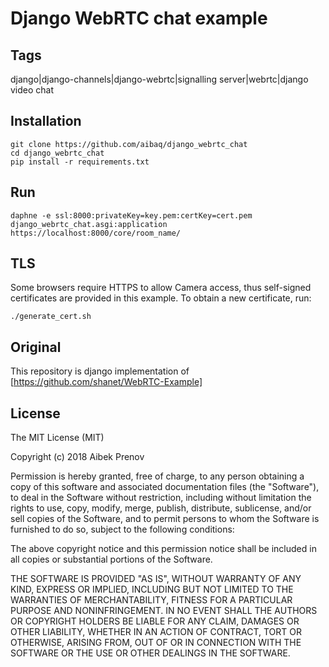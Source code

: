 Django WebRTC chat example
==============

## Tags
django|django-channels|django-webrtc|signalling server|webrtc|django video chat

## Installation
```
git clone https://github.com/aibaq/django_webrtc_chat
cd django_webrtc_chat
pip install -r requirements.txt
```

## Run
```
daphne -e ssl:8000:privateKey=key.pem:certKey=cert.pem django_webrtc_chat.asgi:application
https://localhost:8000/core/room_name/
```

## TLS
Some browsers require HTTPS to allow Camera access, thus self-signed certificates are provided in this example.
To obtain a new certificate, run:
```
./generate_cert.sh
```

## Original
This repository is django implementation of [https://github.com/shanet/WebRTC-Example]

## License

The MIT License (MIT)

Copyright (c) 2018 Aibek Prenov

Permission is hereby granted, free of charge, to any person obtaining a copy
of this software and associated documentation files (the "Software"), to deal
in the Software without restriction, including without limitation the rights
to use, copy, modify, merge, publish, distribute, sublicense, and/or sell
copies of the Software, and to permit persons to whom the Software is
furnished to do so, subject to the following conditions:

The above copyright notice and this permission notice shall be included in
all copies or substantial portions of the Software.

THE SOFTWARE IS PROVIDED "AS IS", WITHOUT WARRANTY OF ANY KIND, EXPRESS OR
IMPLIED, INCLUDING BUT NOT LIMITED TO THE WARRANTIES OF MERCHANTABILITY,
FITNESS FOR A PARTICULAR PURPOSE AND NONINFRINGEMENT. IN NO EVENT SHALL THE
AUTHORS OR COPYRIGHT HOLDERS BE LIABLE FOR ANY CLAIM, DAMAGES OR OTHER
LIABILITY, WHETHER IN AN ACTION OF CONTRACT, TORT OR OTHERWISE, ARISING FROM,
OUT OF OR IN CONNECTION WITH THE SOFTWARE OR THE USE OR OTHER DEALINGS IN
THE SOFTWARE.
